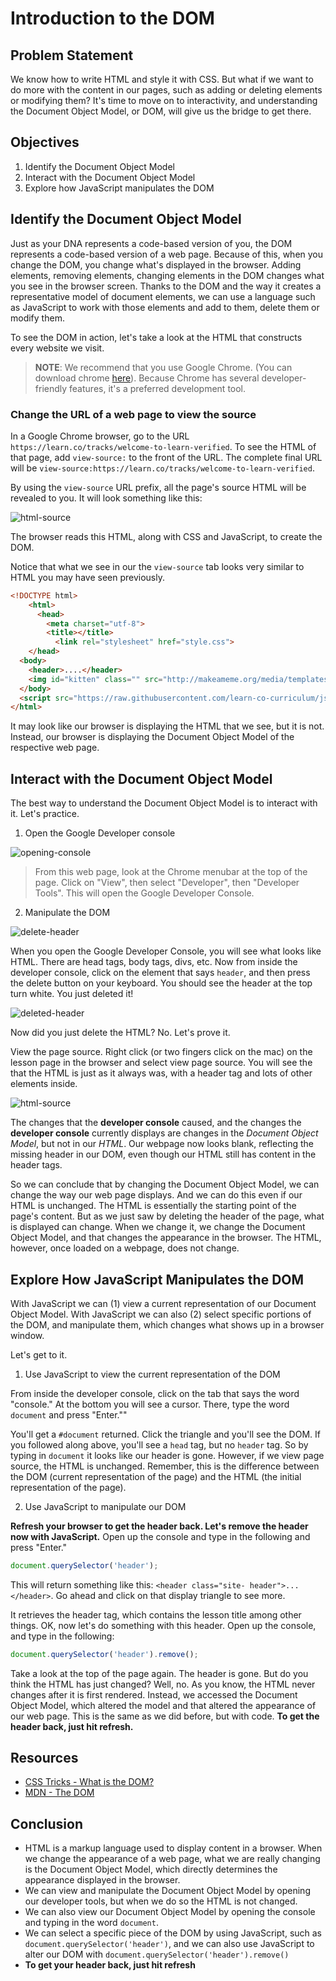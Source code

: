 # Introduction to the DOM

## Problem Statement

We know how to write HTML and style it with CSS. But what if we want to do more with the content in our pages, such as adding or deleting elements or modifying them? It's time to move on to interactivity, and understanding the Document Object Model, or DOM, will give us the bridge to get there.

## Objectives

1.  Identify the Document Object Model
2.  Interact with the Document Object Model
3.  Explore how JavaScript manipulates the DOM

## Identify the Document Object Model

Just as your DNA represents a code-based version of you, the DOM represents a code-based version of a web page. Because of this, when you change the DOM, you change what's displayed in the browser. Adding elements, removing elements, changing elements in the DOM changes what you see in the browser screen. Thanks to the DOM and the way it creates a representative model of document elements, we can use a language such as JavaScript to work with those elements and add to
them, delete them or modify them.

To see the DOM in action, let's take a look at the HTML that constructs every website we visit.

> **NOTE**: We recommend that you use Google Chrome. (You can download chrome [here](https://www.google.com/chrome/browser/desktop/index.html)). Because Chrome has several developer-friendly features, it's a preferred development tool.

### Change the URL of a web page to view the source

In a Google Chrome browser, go to the URL `https://learn.co/tracks/welcome-to-learn-verified`. To see the HTML of that page, add `view-source:` to the front of the URL. The complete final URL will be `view-source:https://learn.co/tracks/welcome-to-learn-verified`.

By using the `view-source` URL prefix, all the page's source HTML will be revealed to you. It will look something like this:

![html-source](https://s3.amazonaws.com/learn-verified/html-javascript-lesson.png)

The browser reads this HTML, along with CSS and JavaScript, to create the DOM.

Notice that what we see in our the `view-source` tab looks very similar to HTML you may have seen previously.

```html
<!DOCTYPE html>
	<html>
	  <head>
	    <meta charset="utf-8">
	    <title></title>
	      <link rel="stylesheet" href="style.css">
  	</head>
  <body>
    <header>....</header>
    <img id="kitten" class="" src="http://makeameme.org/media/templates/120/grumpy_cat.jpg" alt="" width="120" height="120">
  </body>
  <script src="https://raw.githubusercontent.com/learn-co-curriculum/js-and-the-web/master/spin.js" charset="utf-8"></script>
</html>
```

It may look like our browser is displaying the HTML that we see, but it is not. Instead, our browser is displaying the Document Object Model of the respective
web page.

## Interact with the Document Object Model

The best way to understand the Document Object Model is to interact with it. Let's practice.

1. Open the Google Developer console

![opening-console](https://s3.amazonaws.com/learn-verified/opening-console.gif)

> From this web page, look at the Chrome menubar at the top of the page. Click on "View", then select "Developer", then "Developer Tools". This will open the Google Developer Console.

2. Manipulate the DOM

![delete-header](http://web-dev-readme-photos.s3.amazonaws.com/js/header-click.png)

When you open the Google Developer Console, you will see what looks like HTML. There are head tags, body tags, divs, etc. Now from inside the developer console, click on the element that says `header`, and then press the delete button on your keyboard. You should see the header at the top turn white. You just deleted it!

![deleted-header](http://web-dev-readme-photos.s3.amazonaws.com/js/deleted-header.png)

Now did you just delete the HTML? No. Let's prove it.

View the page source. Right click (or two fingers click on the mac) on the lesson page in the browser and select view page source. You will see the that the HTML is just as it always was, with a header tag and lots of other elements inside.

![html-source](https://s3.amazonaws.com/learn-verified/html-javascript-lesson.png)

The changes that the **developer console** caused, and the changes the **developer console** currently displays are changes in the _Document Object Model_, but not in our _HTML_. Our webpage now looks blank, reflecting the missing header in our DOM, even though our HTML still has content in the header tags.

So we can conclude that by changing the Document Object Model, we can change the way our web page displays. And we can do this even if our HTML is unchanged. The HTML is essentially the starting point of the page's content. But as we just saw by deleting the header of the page, what is displayed can change. When we change it, we change the Document Object Model, and that changes the appearance in the browser. The HTML, however, once loaded on a webpage, does not change.

## Explore How JavaScript Manipulates the DOM

With JavaScript we can (1) view a current representation of our Document Object Model. With JavaScript we can also (2) select specific portions of the DOM, and manipulate them, which changes what shows up in a browser window.

Let's get to it.

1. Use JavaScript to view the current representation of the DOM

From inside the developer console, click on the tab that says the word "console." At the bottom you will see a cursor. There, type the word `document` and press "Enter.""

You'll get a `#document` returned. Click the triangle and you'll see the DOM. If you followed along above, you'll see a `head` tag, but no `header` tag. So by typing in `document` it looks like our header is gone. However, if we view page source, the HTML is unchanged. Remember, this is the difference between the DOM (current representation of the page) and the HTML (the initial representation of the page).

2. Use JavaScript to manipulate our DOM

**Refresh your browser to get the header back. Let's remove the header now with JavaScript.** Open up the console and type in the following and press "Enter."

```js
document.querySelector('header');
```

This will return something like this: `<header class="site- header">...</header>`. Go ahead and click on that display triangle to see more.

It retrieves the header tag, which contains the lesson title among other things. OK, now let's do something with this header. Open up the console, and type in the following:

```js
document.querySelector('header').remove();
```

Take a look at the top of the page again. The header is gone. But do you think the HTML has just changed? Well, no. As you know, the HTML never changes after it is first rendered. Instead, we accessed the Document Object Model, which altered the model and that altered the appearance of our web page. This is the same as we did before, but with code. **To get the header back, just hit refresh.**

## Resources

- [CSS Tricks - What is the DOM?](https://css-tricks.com/dom/)
- [MDN - The DOM](https://developer.mozilla.org/en-US/docs/Web/API/Document_Object_Model/Introduction)

## Conclusion

- HTML is a markup language used to display content in a browser. When we change the appearance of a web page, what we are really changing is the Document Object Model, which directly determines the appearance displayed in the browser.
- We can view and manipulate the Document Object Model by opening our developer tools, but when we do so the HTML is not changed.
- We can also view our Document Object Model by opening the console and typing in the word `document`.
- We can select a specific piece of the DOM by using JavaScript, such as `document.querySelector('header')`, and we can also use JavaScript to alter our DOM with `document.querySelector('header').remove()`
- **To get your header back, just hit refresh**